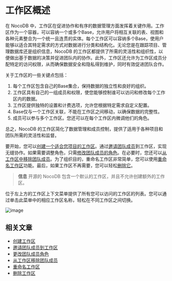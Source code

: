# 工作区概述

在 NocoDB 中，工作区在促进协作和有序的数据管理方面发挥着关键作用。工作区作为一个容器，可以容纳一个或多个Base，允许用户将相互关联的表、视图和各种元素整合为一个统一且连贯的实体。每个工作区可以容纳多个Base，使用户能够以适合其特定需求的方式对数据进行分类和结构化。无论您是在跟踪项目、管理数据库还是组织信息，NocoDB 的工作区都提供了所需的灵活性和组织性，以便做出基于数据的决策并促进团队内的协作。此外，工作区还允许为工作区成员分配特定的访问权限，从而确保数据安全和隐私得到维护，同时有效促进团队合作。

关于工作区的一些关键点包括：

1. 每个工作区包含自己的Base集合，保持数据的独立性和良好的组织。
2. 工作区具有自己的一组成员和权限，使您能够控制谁可以访问和修改每个工作区内的数据。
3. 工作区提供独特的设置和计费选项，允许您根据特定需求自定义配置。
4. Base仅与一个工作区关联，不能在工作区之间移动，以确保数据的完整性。
5. 成员可以参与多个工作区。您还可以在每个工作区内微调他们的角色。

总之，NocoDB 的工作区简化了数据管理和成员控制，提供了适用于各种项目和团队所需的灵活性和监督。

要开始，您可以[创建一个适合您项目的工作区](https://docs.nocodb.com/workspaces/create-workspace)。通过[邀请团队成员](https://docs.nocodb.com/workspaces/workspace-collaboration)到工作区，实现无缝协作。如果需要调整角色，只需[修改团队成员的角色](https://docs.nocodb.com/workspaces/workspace-collaboration#modify-workspace-member-roles)。在必要时，您还可以[从工作区中移除团队成员](https://docs.nocodb.com/workspaces/workspace-collaboration#remove-workspace-members)。为了组织目的，重命名工作区非常简单，您可以使用[重命名工作区](https://docs.nocodb.com/workspaces/actions-on-workspace#rename-workspace)功能。最后，如果工作区不再需要，您可以轻松[删除它](https://docs.nocodb.com/workspaces/actions-on-workspace#delete-workspace)。

> **信息**
> 开源的 NocoDB 包含一个默认的工作区，并且不允许创建额外的工作区。

位于左上方的工作区上下文菜单提供了所有您可以访问的工作区的列表。您可以通过单击此菜单中的相应工作区名称，轻松在不同工作区之间切换。

![image](https://docs.nocodb.com/assets/images/workspace-context-menu-6c2b64ca701e4c01ed8706bde7426f2d.png)

## 相关文章 [](https://docs.nocodb.com/getting-started/self-hosted/installation/aws-ecs/#related-articles "相关文章直接链接")

-   [创建工作区](https://docs.nocodb.com/workspaces/create-workspace)
-   [邀请团队成员到工作区](https://docs.nocodb.com/workspaces/workspace-collaboration)
-   [更改团队成员角色](https://docs.nocodb.com/workspaces/workspace-collaboration#modify-workspace-member-roles)
-   [从工作区移除团队成员](https://docs.nocodb.com/workspaces/workspace-collaboration#remove-workspace-members)
-   [重命名工作区](https://docs.nocodb.com/workspaces/actions-on-workspace#rename-workspace)
-   [删除工作区](https://docs.nocodb.com/workspaces/actions-on-workspace#delete-workspace)